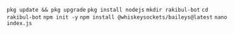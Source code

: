 `pkg update && pkg upgrade`
`pkg install nodejs`
`mkdir rakibul-bot`
`cd rakibul-bot`
`npm init -y`
`npm install @whiskeysockets/baileys@latest`
`nano index.js`
